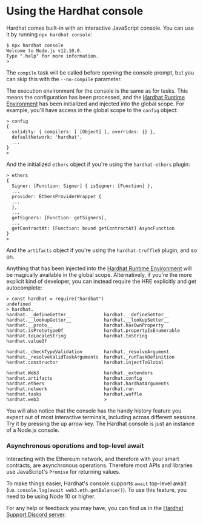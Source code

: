 # Using the Hardhat console

Hardhat comes built-in with an interactive JavaScript console. You can use it by running `npx hardhat console`:
```
$ npx hardhat console
Welcome to Node.js v12.10.0.
Type ".help" for more information.
>
```

The `compile` task will be called before opening the console prompt, but you can skip this with the `--no-compile` parameter.

The execution environment for the console is the same as for tasks. This means the configuration has been processed, and the [Hardhat Runtime Environment] has been initialized and injected into the global scope. For example, you'll have access in the global scope to the `config` object:
```
> config
{
  solidity: { compilers: [ [Object] ], overrides: {} },
  defaultNetwork: 'hardhat',
  ...
}
>
```

And the initialized `ethers` object if you're using the `hardhat-ethers` plugin:
```
> ethers
{
  Signer: [Function: Signer] { isSigner: [Function] },
  ...
  provider: EthersProviderWrapper {
  ...
  },
  ...
  getSigners: [Function: getSigners],
  ...
  getContractAt: [Function: bound getContractAt] AsyncFunction
}
>
```

And the `artifacts` object if you're using the `hardhat-truffle5` plugin, and so on. 

Anything that has been injected into the [Hardhat Runtime Environment] will be magically available in the global scope. Alternatively, if you're the more explicit kind of developer, you can instead require the HRE explicitly and get autocomplete:

```
> const hardhat = require("hardhat")
undefined
> hardhat.
hardhat.__defineGetter__            hardhat.__defineSetter__            hardhat.__lookupGetter__            hardhat.__lookupSetter__
hardhat.__proto__                   hardhat.hasOwnProperty              hardhat.isPrototypeOf               hardhat.propertyIsEnumerable
hardhat.toLocaleString              hardhat.toString                    hardhat.valueOf                     

hardhat._checkTypeValidation        hardhat._resolveArgument            hardhat._resolveValidTaskArguments  hardhat._runTaskDefinition
hardhat.constructor                 hardhat.injectToGlobal              

hardhat.Web3                        hardhat._extenders                  hardhat.artifacts                   hardhat.config
hardhat.ethers                      hardhat.hardhatArguments            hardhat.network                     hardhat.run
hardhat.tasks                       hardhat.waffle                      hardhat.web3                        >
```

You will also notice that the console has the handy history feature you expect out of most interactive terminals, including across different sessions. Try it by pressing the up arrow key.  The Hardhat console is just an instance of a Node.js console.

### Asynchronous operations and top-level await

Interacting with the Ethereum network, and therefore with your smart contracts, are asynchronous operations. Therefore most APIs and libraries
use JavaScript's `Promise` for returning values.   

To make things easier, Hardhat's console supports `await` top-level await (i.e. `console.log(await web3.eth.getBalance()`). To use this feature, you need to be using Node 10 or higher.

For any help or feedback you may have, you can find us in the [Hardhat Support Discord server](https://hardhat.org/discord).

[Hardhat Runtime Environment]: ../advanced/hardhat-runtime-environment.md
